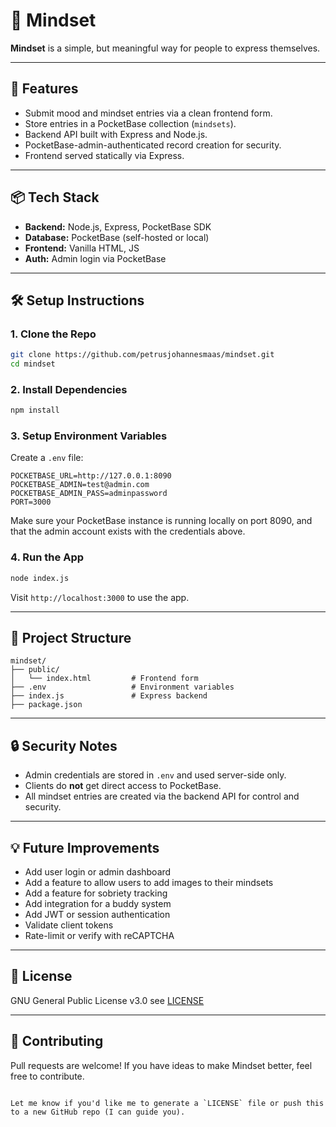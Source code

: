 # 🧠 Mindset

**Mindset** is a simple, but meaningful way for people to express themselves.

---

## 🚀 Features

- Submit mood and mindset entries via a clean frontend form.
- Store entries in a PocketBase collection (`mindsets`).
- Backend API built with Express and Node.js.
- PocketBase-admin-authenticated record creation for security.
- Frontend served statically via Express.

---

## 📦 Tech Stack

- **Backend:** Node.js, Express, PocketBase SDK
- **Database:** PocketBase (self-hosted or local)
- **Frontend:** Vanilla HTML, JS
- **Auth:** Admin login via PocketBase

---

## 🛠️ Setup Instructions

### 1. Clone the Repo

```bash
git clone https://github.com/petrusjohannesmaas/mindset.git
cd mindset
````

### 2. Install Dependencies

```bash
npm install
```

### 3. Setup Environment Variables

Create a `.env` file:

```env
POCKETBASE_URL=http://127.0.0.1:8090
POCKETBASE_ADMIN=test@admin.com
POCKETBASE_ADMIN_PASS=adminpassword
PORT=3000
```

Make sure your PocketBase instance is running locally on port 8090, and that the admin account exists with the credentials above.

### 4. Run the App

```bash
node index.js
```

Visit `http://localhost:3000` to use the app.

---

## 📁 Project Structure

```
mindset/
├── public/
│   └── index.html         # Frontend form
├── .env                   # Environment variables
├── index.js               # Express backend
├── package.json
```

---

## 🔒 Security Notes

* Admin credentials are stored in `.env` and used server-side only.
* Clients do **not** get direct access to PocketBase.
* All mindset entries are created via the backend API for control and security.

---

## 💡 Future Improvements

* Add user login or admin dashboard
* Add a feature to allow users to add images to their mindsets
* Add a feature for sobriety tracking
* Add integration for a buddy system
* Add JWT or session authentication
* Validate client tokens
* Rate-limit or verify with reCAPTCHA

---

## 📜 License

GNU General Public License v3.0 see [LICENSE](./LICENSE)

---

## 🤝 Contributing

Pull requests are welcome! If you have ideas to make Mindset better, feel free to contribute.

```

Let me know if you'd like me to generate a `LICENSE` file or push this to a new GitHub repo (I can guide you).
```
